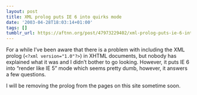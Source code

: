 ```yaml
---
layout: post
title: XML prolog puts IE 6 into quirks mode
date: '2003-04-28T18:03:14+01:00'
tags: []
tumblr_url: https://aftnn.org/post/47973229402/xml-prolog-puts-ie-6-into-quirks-mode
---
```

<p>For a while I&rsquo;ve been aware that there is a problem with including the XML prolog (<code>&lt;?xml version="1.0"?&gt;</code>) in XHTML documents, but nobody has explained what it was and I didn&rsquo;t bother to go looking. However, it puts IE 6 into &ldquo;render like IE 5&rdquo; mode which seems pretty dumb, however, it answers a few questions.</p>
<p>I will be removing the prolog from the pages on this site sometime soon.</p>
